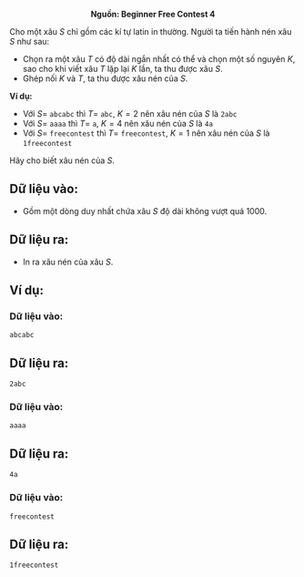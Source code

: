 **<center>Nguồn: Beginner Free Contest 4</center>**

Cho một xâu $S$ chỉ gồm các kí tự latin in thường. Người ta tiến hành nén xâu $S$ như sau:
- Chọn ra một xâu $T$ có độ dài ngắn nhất có thể và chọn một số nguyên $K$, sao cho khi viết xâu $T$ lặp lại $K$ lần, ta thu được xâu $S$.
- Ghép nối $K$ và $T$, ta thu được xâu nén của $S$.

**Ví dụ:**
- Với $S =$ `abcabc` thì $T =$ `abc`, $K = 2$ nên xâu nén của $S$ là `2abc`
- Với $S =$ `aaaa` thì $T =$ `a`, $K = 4$ nên xâu nén của $S$ là `4a`
- Với $S =$ `freecontest` thì $T =$ `freecontest`, $K = 1$ nên xâu nén của $S$ là `1freecontest`

Hãy cho biết xâu nén của $S$.

## Dữ liệu vào:
- Gồm một dòng duy nhất chứa xâu $S$ độ dài không vượt quá $1000$.

## Dữ liệu ra:
- In ra xâu nén của xâu $S$.

## Ví dụ:
### Dữ liệu vào:
```
abcabc
```

## Dữ liệu ra:
```
2abc
```

### Dữ liệu vào:
```
aaaa
```

## Dữ liệu ra:
```
4a
```

### Dữ liệu vào:
```
freecontest
```

## Dữ liệu ra:
```
1freecontest
```
